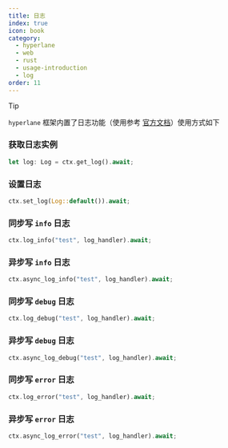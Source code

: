 ```yaml
---
title: 日志
index: true
icon: book
category:
  - hyperlane
  - web
  - rust
  - usage-introduction
  - log
order: 11
---
```


<Share colorful />

> [!tip]
>
> `hyperlane` 框架内置了日志功能（使用参考 [官方文档](../../hyperlane-log/README.md)）使用方式如下

### 获取日志实例

```rust
let log: Log = ctx.get_log().await;
```

### 设置日志

```rust
ctx.set_log(Log::default()).await;
```

### 同步写 `info` 日志

```rust
ctx.log_info("test", log_handler).await;
```

### 异步写 `info` 日志

```rust
ctx.async_log_info("test", log_handler).await;
```

### 同步写 `debug` 日志

```rust
ctx.log_debug("test", log_handler).await;
```

### 异步写 `debug` 日志

```rust
ctx.async_log_debug("test", log_handler).await;
```

### 同步写 `error` 日志

```rust
ctx.log_error("test", log_handler).await;
```

### 异步写 `error` 日志

```rust
ctx.async_log_error("test", log_handler).await;
```

<Bottom />

